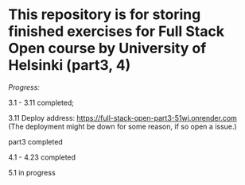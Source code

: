 # This repository is for storing finished exercises for Full Stack Open course by University of Helsinki (part3, 4)

*Progress:*  

3.1 - 3.11 completed;

3.11 Deploy address: <https://full-stack-open-part3-51wj.onrender.com>  
(The deployment might be down for some reason, if so open a issue.)

part3 completed

4.1 - 4.23 completed

5.1 in progress
